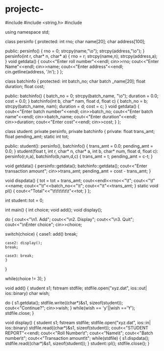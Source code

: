 # projectc-

#include <iostream>
#include <string.h>
#include <fstream>

using namespace std;

class persinfo
{
protected:
int rno;
char name[20];
char address[100];

public:
persinfo()
  {
  rno = 0;
  strcpy(name,"\o");
  strcpy(address,"\o");
  }
persinfo(int r, char* n, char* a)
  {
  rno = r;
  strcpy(name,n);
  strcpy(address,a);
  }
void getdata()
  {
  cout<<"Enter roll number"<<endl;
  cin>>rno;
  cout<<"Enter Name"<<endl;
  cin>>name;
  cout<<"Enter address"<<endl;
  cin.getline(address, '/n');
  }
};

class batchinfo
{
protected:
int batch_no;
char batch _name[20];
float duration;
float cost;

public:
batchinfo()
  {
  batch_no = 0;
  strcpy(batch_name, "\o");
  duration = 0.0;
  cost = 0.0;
  }
batchinfo(int b, char* nam, float d, float c)
  {
  batch_no = b;
  strcpy(batch_name, nam);
  duration = d;
  cost = c;
  }
void getdata()
  {
  cout<<"Enter batch number"<<endl;
  cin>>batch_no;
  cout<<"Enter batch name"<<endl;
  cin>>batch_name;
  cout<<"Enter duration"<<endl;
  cin>>duration;
  cout<<"Enter cost"<<endl;
  cin>>cost;
  }
};

class student: private persinfo, private batchinfo
{
private:
float trans_amt;
float pending_amt;
static int tot;

public:
student(): persinfo(), batchinfo()
  {
  trans_amt = 0.0;
  pending_amt = 0.0;
  }
student(float t, int r, char* n, char* a, int b, char* num, float d, float c):
persinfo(r,n,a), batchinfo(b,nam,d,c)
  {
  trans_amt = t;
  pending_amt = c-t;
  }

void getdata()
  {
  persinfo::getdata();
  batchinfo::getdata();
  cout<<"Enter transaction amount";
  cin>>trans_amt;
  pending_amt = cost - trans_amt;
  }
  
 void dispdata()
  {
  tot = tot + trans_amt;
  cout<<endl<<rno<<"\t";
  cout<<"\t"<<name;
  cout<<"\t"<<batch_no<<"\t";
  cout<<"\t"<<trans_amt;
  }
static void pl()
  {
  cout<<"Total"<<"\t\t\t\t\t\t"<<tot;
  }
};

int student::tot = 0;

int main()
{
int choice;
void add();
void display();

do
  {
  cout<<"\n1. Add";
  cout<<"\n2. Display";
  cout<<"\n3. Quit";
  cout<<"\nEnter choice";
  cin>>choice;
  
  switch(choice)
    {
	case1: add()
	break;
	
	case2: display();
	break;
	
	case3: break;
	}
  }
  
while(choice != 3);
}

void add()
{
student s1;
fstream stdfile;
stdfile.open("xyz.dat", ios::out| ios::binary)
char wish;

do
  {
  s1.getdata();
  stdfile.write((char*)&s1, sizeof(student));
  cout<<"Continue?";
  cin>>wish;
  }
while(wish == 'y'||wish =='Y');
stdfile.close;
}

void display()
{
student s1;
fstream stdfile;
stdfile.open("xyz.dat", ios::in| ios::binary)
stdfile.read((char*)&s1, sizeof(student));
cout<<"STUDENT REPORT"<<endl;
cout<<"Roll Number\t";
cout<<"Name\t";
cout<<"Batch number\t";
cout<<"Transaction amount\t";
while(stdfile)
  {
  s1.dispdata();
  stdfile.read((char*)&s1, sizeof(student));
  }
student::pl();
stdfile.close();
}

